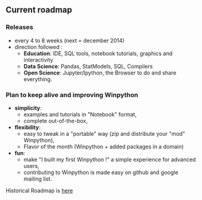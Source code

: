 ## Current roadmap
 
### Releases 
- every 4 to 8 weeks (next = december 2014)
- direction followed : 
  - **Education**: IDE, SQL tools, notebook tutorials, graphics and interactivity
  - **Data Science**: Pandas, StatModels, SQL, Compilers
  - **Open Science**: Jupyter/Ipython, the Browser to do and share everything.

### Plan to keep alive and improving Winpython
- **simplicity**:
   - examples and tutorials in "Notebook" format,
   - complete out-of-the-box,
- **flexibility**:
   - easy to tweak in a "portable" way (zip and distribute your "mod" Winpython),
   - Flavor of the month (Winpython + added packages in a domain)
- **fun**:
   - make "I built my first Winpython !" a simple experience for advanced users,
   - contributing to Winpython is made easy on github and google mailing list.

Historical Roadmap is [here](https://sourceforge.net/p/winpython/wiki/Roadmap/)
